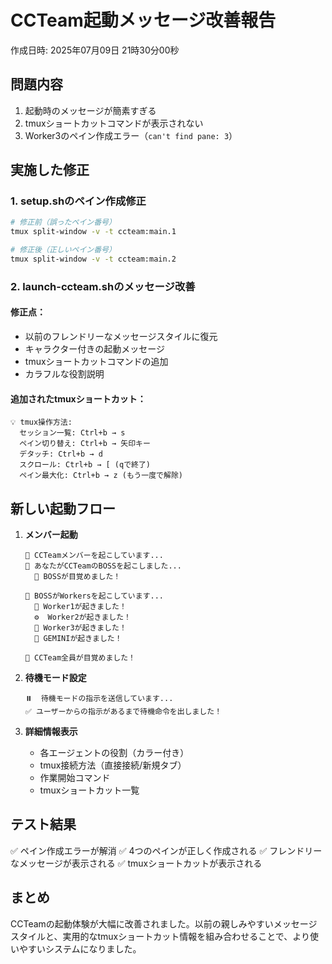 # CCTeam起動メッセージ改善報告

作成日時: 2025年07月09日 21時30分00秒

## 問題内容

1. 起動時のメッセージが簡素すぎる
2. tmuxショートカットコマンドが表示されない
3. Worker3のペイン作成エラー（`can't find pane: 3`）

## 実施した修正

### 1. setup.shのペイン作成修正

```bash
# 修正前（誤ったペイン番号）
tmux split-window -v -t ccteam:main.1

# 修正後（正しいペイン番号）
tmux split-window -v -t ccteam:main.2
```

### 2. launch-ccteam.shのメッセージ改善

#### 修正点：
- 以前のフレンドリーなメッセージスタイルに復元
- キャラクター付きの起動メッセージ
- tmuxショートカットコマンドの追加
- カラフルな役割説明

#### 追加されたtmuxショートカット：
```
💡 tmux操作方法:
  セッション一覧: Ctrl+b → s
  ペイン切り替え: Ctrl+b → 矢印キー
  デタッチ: Ctrl+b → d
  スクロール: Ctrl+b → [ (qで終了)
  ペイン最大化: Ctrl+b → z (もう一度で解除)
```

## 新しい起動フロー

1. **メンバー起動**
   ```
   👋 CCTeamメンバーを起こしています...
   🎯 あなたがCCTeamのBOSSを起こしました...
     💼 BOSSが目覚めました！
   
   👷 BOSSがWorkersを起こしています...
     🎨 Worker1が起きました！
     ⚙️  Worker2が起きました！
     🔧 Worker3が起きました！
     🤖 GEMINIが起きました！
   
   🎊 CCTeam全員が目覚めました！
   ```

2. **待機モード設定**
   ```
   ⏸️  待機モードの指示を送信しています...
   ✅ ユーザーからの指示があるまで待機命令を出しました！
   ```

3. **詳細情報表示**
   - 各エージェントの役割（カラー付き）
   - tmux接続方法（直接接続/新規タブ）
   - 作業開始コマンド
   - tmuxショートカット一覧

## テスト結果

✅ ペイン作成エラーが解消
✅ 4つのペインが正しく作成される
✅ フレンドリーなメッセージが表示される
✅ tmuxショートカットが表示される

## まとめ

CCTeamの起動体験が大幅に改善されました。以前の親しみやすいメッセージスタイルと、実用的なtmuxショートカット情報を組み合わせることで、より使いやすいシステムになりました。